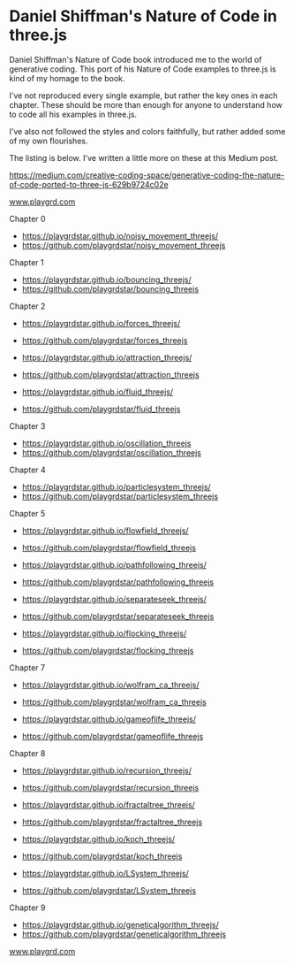 # Daniel Shiffman's Nature of Code in three.js 

Daniel Shiffman's Nature of Code book introduced me to the world of generative coding. This port of his Nature of Code examples to three.js is kind of my homage to the book.

I've not reproduced every single example, but rather the key ones in each chapter. These should be more than enough for anyone to understand how to code all his examples in three.js.

I've also not followed the styles and colors faithfully, but rather added some of my own flourishes.


The listing is below. I've written a little more on these at this Medium post.

https://medium.com/creative-coding-space/generative-coding-the-nature-of-code-ported-to-three-js-629b9724c02e

www.playgrd.com


Chapter 0
- https://playgrdstar.github.io/noisy_movement_threejs/
- https://github.com/playgrdstar/noisy_movement_threejs

Chapter 1
- https://playgrdstar.github.io/bouncing_threejs/
- https://github.com/playgrdstar/bouncing_threejs

Chapter 2
- https://playgrdstar.github.io/forces_threejs/
- https://github.com/playgrdstar/forces_threejs

- https://playgrdstar.github.io/attraction_threejs/
- https://github.com/playgrdstar/attraction_threejs

- https://playgrdstar.github.io/fluid_threejs/
- https://github.com/playgrdstar/fluid_threejs

Chapter 3
- https://playgrdstar.github.io/oscillation_threejs
- https://github.com/playgrdstar/oscillation_threejs

Chapter 4
- https://playgrdstar.github.io/particlesystem_threejs/
- https://github.com/playgrdstar/particlesystem_threejs

Chapter 5
- https://playgrdstar.github.io/flowfield_threejs/
- https://github.com/playgrdstar/flowfield_threejs

- https://playgrdstar.github.io/pathfollowing_threejs/
- https://github.com/playgrdstar/pathfollowing_threejs

- https://playgrdstar.github.io/separateseek_threejs/
- https://github.com/playgrdstar/separateseek_threejs

- https://playgrdstar.github.io/flocking_threejs/
- https://github.com/playgrdstar/flocking_threejs

Chapter 7
- https://playgrdstar.github.io/wolfram_ca_threejs/
- https://github.com/playgrdstar/wolfram_ca_threejs

- https://playgrdstar.github.io/gameoflife_threejs/
- https://github.com/playgrdstar/gameoflife_threejs

Chapter 8
- https://playgrdstar.github.io/recursion_threejs/
- https://github.com/playgrdstar/recursion_threejs

- https://playgrdstar.github.io/fractaltree_threejs/
- https://github.com/playgrdstar/fractaltree_threejs

- https://playgrdstar.github.io/koch_threejs/
- https://github.com/playgrdstar/koch_threejs

- https://playgrdstar.github.io/LSystem_threejs/
- https://github.com/playgrdstar/LSystem_threejs

Chapter 9
- https://playgrdstar.github.io/geneticalgorithm_threejs/
- https://github.com/playgrdstar/geneticalgorithm_threejs

www.playgrd.com


